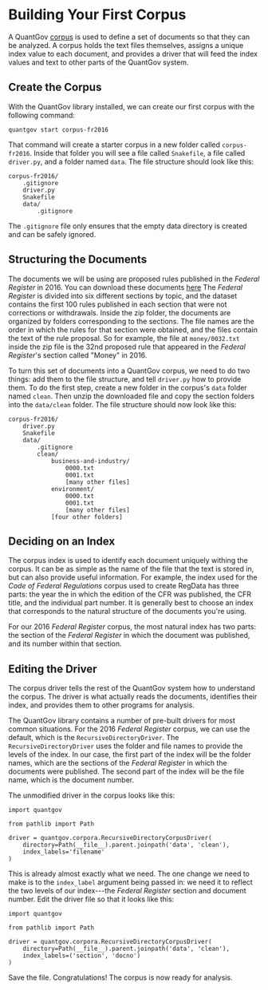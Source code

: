 # Building Your First Corpus

A QuantGov [corpus](../corpus.markdown) is used to define a set of documents so
that they can be analyzed. A corpus holds the text files themselves, assigns a
unique index value to each document, and provides a driver that will feed the
index values and text to other parts of the QuantGov system.

## Create the Corpus

With the QuantGov library installed, we can create our first corpus with the
following command:

``` {.bash}
quantgov start corpus-fr2016
```

That command will create a starter corpus in a new folder called
`corpus-fr2016`. Inside that folder you will see a file called `Snakefile`, a
file called `driver.py`, and a folder named `data`. The file structure should
look like this:

    corpus-fr2016/
        .gitignore
        driver.py
        Snakefile
        data/
            .gitignore

The `.gitignore` file only ensures that the empty data directory is created and
can be safely ignored.

## Structuring the Documents

The documents we will be using are proposed rules published in the *Federal
Register* in 2016. You can download these documents
[here](https://s3.amazonaws.com/quantgov-datasets/workshop/2016_frdocs.zip) The
*Federal Register* is divided into six different sections by topic, and the
dataset contains the first 100 rules published in each section that were not
corrections or withdrawals. Inside the zip folder, the documents are organized
by folders corresponding to the sections. The file names are the order in which
the rules for that section were obtained, and the files contain the text of the
rule proposal. So for example, the file at `money/0032.txt` inside the zip file
is the 32nd proposed rule that appeared in the *Federal Register*'s section
called "Money" in 2016.

To turn this set of documents into a QuantGov corpus, we need to do two things:
add them to the file structure, and tell `driver.py` how to provide them. To do
the first step, create a new folder in the corpus's `data` folder named
`clean`. Then unzip the downloaded file and copy the section folders into the
`data/clean` folder. The file structure should now look like this:

    corpus-fr2016/
        driver.py
        Snakefile
        data/
            .gitignore
            clean/
                business-and-industry/
                    0000.txt
                    0001.txt
                    [many other files]
                environment/
                    0000.txt
                    0001.txt
                    [many other files]
                [four other folders]

## Deciding on an Index

The corpus index is used to identify each document uniquely withing the corpus.
It can be as simple as the name of the file that the text is stored in, but can
also provide useful information. For example, the index used for the *Code of
Federal Regulations* corpus used to create RegData has three parts: the year
the in which the edition of the CFR was published, the CFR title, and the
individual part number. It is generally best to choose an index that
corresponds to the natural structure of the documents you're using.

For our 2016 *Federal Register* corpus, the most natural index has two parts:
the section of the *Federal Register* in which the document was published, and
its number within that section.

## Editing the Driver

The corpus driver tells the rest of the QuantGov system how to understand the
corpus. The driver is what actually reads the documents, identifies their
index, and provides them to other programs for analysis.

The QuantGov library contains a number of pre-built drivers for most common
situations. For the 2016 *Federal Register* corpus, we can use the default,
which is the `RecursiveDirectoryDriver`. The `RecursiveDirectoryDriver` uses
the folder and file names to provide the levels of the index. In our case, the
first part of the index will be the folder names, which are the sections of the
*Federal Register* in which the documents were published. The second part of
the index will be the file name, which is the document number.

The unmodified driver in the corpus looks like this:

``` {.python}
import quantgov

from pathlib import Path

driver = quantgov.corpora.RecursiveDirectoryCorpusDriver(
    directory=Path(__file__).parent.joinpath('data', 'clean'),
    index_labels='filename'
)
```

This is already almost exactly what we need. The one change we need to make is
to the `index_label` argument being passed in: we need it to reflect the two
levels of our index---the *Federal Register* section and document number. Edit
the driver file so that it looks like this:

``` {.python}
import quantgov

from pathlib import Path

driver = quantgov.corpora.RecursiveDirectoryCorpusDriver(
    directory=Path(__file__).parent.joinpath('data', 'clean'),
    index_labels=('section', 'docno')
)
```

Save the file. Congratulations! The corpus is now ready for analysis.

